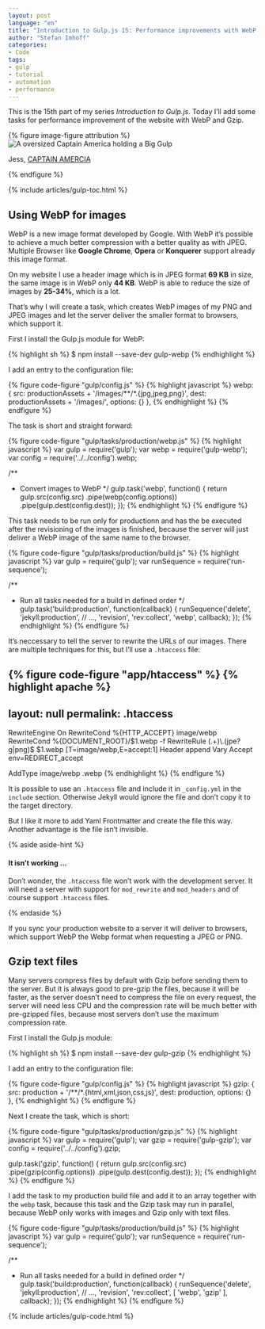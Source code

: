 ```yaml
---
layout: post
language: "en"
title: "Introduction to Gulp.js 15: Performance improvements with WebP and Gzip"
author: "Stefan Imhoff"
categories:
- Code
tags:
- gulp
- tutorial
- automation
- performance
---
```


This is the 15th part of my series *Introduction to Gulp.js*. Today I’ll add some tasks for performance improvement of the website with WebP and Gzip.

{% figure image-figure attribution %}
<img src="/assets/images/artikel/gulp-tutorial-15.jpg" alt="A oversized Captain America holding a Big Gulp">
<p class="attribution-text"><i class="icon-cc"></i> Jess, <a href="https://www.flickr.com/photos/lundgrenphotography/8050895411">CAPTAIN AMERCIA</a></p>
{% endfigure %}

{% include articles/gulp-toc.html %}

## Using WebP for images
WebP is a new image format developed by Google. With WebP it’s possible to achieve a much better compression with a better quality as with JPEG. Multiple Browser like **Google Chrome**, **Opera** or **Konquerer** support already this image format.

On my website I use a header image which is in JPEG format **69 KB** in size, the same image is in WebP only **44 KB**. WebP is able to reduce the size of images by **25-34%**, which is a lot.

That’s why I will create a task, which creates WebP images of my PNG and JPEG images and let the server deliver the smaller format to browsers, which support it.

First I install the Gulp.js module for WebP:

{% highlight sh %}
$ npm install --save-dev gulp-webp
{% endhighlight %}

I add an entry to the configuration file:

{% figure code-figure "gulp/config.js" %}
{% highlight javascript %}
webp: {
  src: productionAssets + '/images/**/*.{jpg,jpeg,png}',
  dest: productionAssets + '/images/',
  options: {}
},
{% endhighlight %}
{% endfigure %}

The task is short and straight forward:

{% figure code-figure "gulp/tasks/production/webp.js" %}
{% highlight javascript %}
var gulp   = require('gulp');
var webp   = require('gulp-webp');
var config = require('../../config').webp;

/**
 * Convert images to WebP
 */
gulp.task('webp', function() {
  return gulp.src(config.src)
    .pipe(webp(config.options))
    .pipe(gulp.dest(config.dest));
});
{% endhighlight %}
{% endfigure %}

This task needs to be run only for productionn and has the be executed after the revisioning of the images is finished, because the server will just deliver a WebP image of the same name to the browser.

{% figure code-figure "gulp/tasks/production/build.js" %}
{% highlight javascript %}
var gulp        = require('gulp');
var runSequence = require('run-sequence');

/**
 * Run all tasks needed for a build in defined order
 */
gulp.task('build:production', function(callback) {
  runSequence('delete', 'jekyll:production',
  // ...,
  'revision',
  'rev:collect',
  'webp',
  callback);
});
{% endhighlight %}
{% endfigure %}

It’s neccessary to tell the server to rewrite the URLs of our images. There are multiple techniques for this, but I’ll use a `.htaccess` file:

{% figure code-figure "app/htaccess" %}
{% highlight apache %}
---
layout: null
permalink: .htaccess
---

<IfModule mod_rewrite.c>
  RewriteEngine On
  RewriteCond %{HTTP_ACCEPT} image/webp
  RewriteCond %{DOCUMENT_ROOT}/$1.webp -f
  RewriteRule (.+)\.(jpe?g|png)$ $1.webp [T=image/webp,E=accept:1]
</IfModule>

<IfModule mod_headers.c>
  Header append Vary Accept env=REDIRECT_accept
</IfModule>

AddType image/webp .webp
{% endhighlight %}
{% endfigure %}

It is possible to use an `.htaccess` file and include it in `_config.yml` in the `include` section. Otherwise Jekyll would ignore the file and don’t copy it to the target directory.

But I like it more to add Yaml Frontmatter and create the file this way. Another advantage is the file isn’t invisible.

{% aside aside-hint %}
<h4>It isn’t working …</h4>
<p>Don’t wonder, the <code>.htaccess</code> file won’t work with the development server. It will need a server with support for <code>mod_rewrite</code> and <code>mod_headers</code> and of course support <code>.htaccess</code> files.</p>
{% endaside %}

If you sync your production website to a server it will deliver to browsers, which support WebP the Webp format when requesting a JPEG or PNG.

## Gzip text files
Many servers compress files by default with Gzip before sending them to the server. But it is always good to pre-gzip the files, because it will be faster, as the server doesn’t need to compress the file on every request, the server will need less CPU and the compression rate will be much better with pre-gzipped files, because most servers don’t use the maximum compression rate.

First I install the Gulp.js module:

{% highlight sh %}
$ npm install --save-dev gulp-gzip
{% endhighlight %}

I add an entry to the configuration file:

{% figure code-figure "gulp/config.js" %}
{% highlight javascript %}
gzip: {
  src: production + '/**/*.{html,xml,json,css,js}',
  dest: production,
  options: {}
},
{% endhighlight %}
{% endfigure %}

Next I create the task, which is short:

{% figure code-figure "gulp/tasks/production/gzip.js" %}
{% highlight javascript %}
var gulp   = require('gulp');
var gzip   = require('gulp-gzip');
var config = require('../../config').gzip;

gulp.task('gzip', function() {
  return gulp.src(config.src)
    .pipe(gzip(config.options))
    .pipe(gulp.dest(config.dest));
});
{% endhighlight %}
{% endfigure %}

I add the task to my production build file and add it to an array together with the `webp` task, because this task and the Gzip task may run in parallel, because WebP only works with images and Gzip only with text files.

{% figure code-figure "gulp/tasks/production/build.js" %}
{% highlight javascript %}
var gulp        = require('gulp');
var runSequence = require('run-sequence');

/**
 * Run all tasks needed for a build in defined order
 */
gulp.task('build:production', function(callback) {
  runSequence('delete', 'jekyll:production',
  // ...,
  'revision',
  'rev:collect',
  [
    'webp',
    'gzip'
  ],
  callback);
});
{% endhighlight %}
{% endfigure %}


{% include articles/gulp-code.html %}
